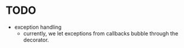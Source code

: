 # TODO

+ exception handling
    + currently, we let exceptions from callbacks bubble through the decorator.
